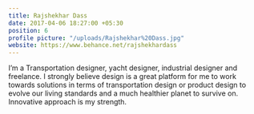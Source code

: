 ```yaml
---
title: Rajshekhar Dass
date: 2017-04-06 18:27:00 +05:30
position: 6
profile picture: "/uploads/Rajshekhar%20Dass.jpg"
website: https://www.behance.net/rajshekhardass
---
```


I’m a Transportation designer, yacht designer, industrial designer and freelance. I strongly believe design is a great platform for me to work towards solutions in terms of transportation design or product design to evolve our living standards and a much healthier planet to survive on. Innovative approach is my strength.
